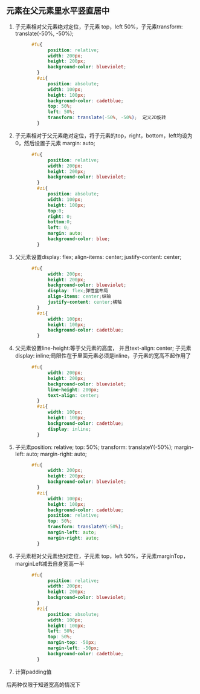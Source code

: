 ## 元素在父元素里水平竖直居中

1. 子元素相对父元素绝对定位，子元素 top，left 50%，子元素transform: translate(-50%, -50%);

   ```css
         #fu{
               position: relative;
               width: 200px;
               height: 200px;
               background-color: blueviolet;
           }
           #zi{
               position: absolute;
               width: 100px;
               height: 100px;
               background-color: cadetblue;
               top: 50%;
               left: 50%;
               transform: translate(-50%, -50%);  定义2D旋转
           } 
   ```

2. 子元素相对于父元素绝对定位，将子元素的top，right，bottom，left均设为0，然后设置子元素 margin: auto;

   ```css
         #fu{
               position: relative;
               width: 200px;
               height: 200px;
               background-color: blueviolet;
           }
           #zi{
               position: absolute;
               width: 100px;
               height: 100px;
               top:0;
               right: 0;
               bottom:0;
               left: 0;
               margin: auto;
               background-color: blue;
           }
   ```

3. 父元素设置display: flex; align-items: center; justify-content: center;

   ```css
         #fu{
               width: 200px;
               height: 200px;
               background-color: blueviolet;
               display: flex;弹性盒布局
               align-items: center;纵轴
               justify-content: center;横轴
           }
           #zi{
               width: 100px;
               height: 100px;
               background-color: cadetblue;
           }
   ```

4. 父元素设置line-height:等于父元素的高度， 并且text-align: center;  子元素 display: inline;局限性在于里面元素必须是inline，子元素的宽高不起作用了

   ```css
         #fu{
               width: 200px;
               height: 200px;
               background-color: blueviolet;
               line-height: 200px;
               text-align: center;
           }
           #zi{
               width: 100px;
               height: 100px;
               background-color: cadetblue;
               display: inline;
           }
   ```

5. 子元素position: relative;  top: 50%;  transform: translateY(-50%);   margin-left: auto;  margin-right: auto;

   ```css
         #fu{
               width: 200px;
               height: 200px;
               background-color: blueviolet;
           }
           #zi{
               width: 100px;
               height: 100px;
               background-color: cadetblue;
               position: relative;
               top: 50%;
               transform: translateY(-50%);
               margin-left: auto;
               margin-right: auto;
           }
   ```

6. 子元素相对父元素绝对定位，子元素 top，left 50%，子元素marginTop，marginLeft减去自身宽高一半

   ```css
         #fu{
               position: relative;
               width: 200px;
               height: 200px;
               background-color: blueviolet;
           }
           #zi{
               position: absolute;
               width: 100px;
               height: 100px;
               left: 50%;
               top: 50%;
               margin-top: -50px;
               margin-left: -50px;
               background-color: cadetblue;
           }
   ```

7. 计算padding值

后两种仅限于知道宽高的情况下
